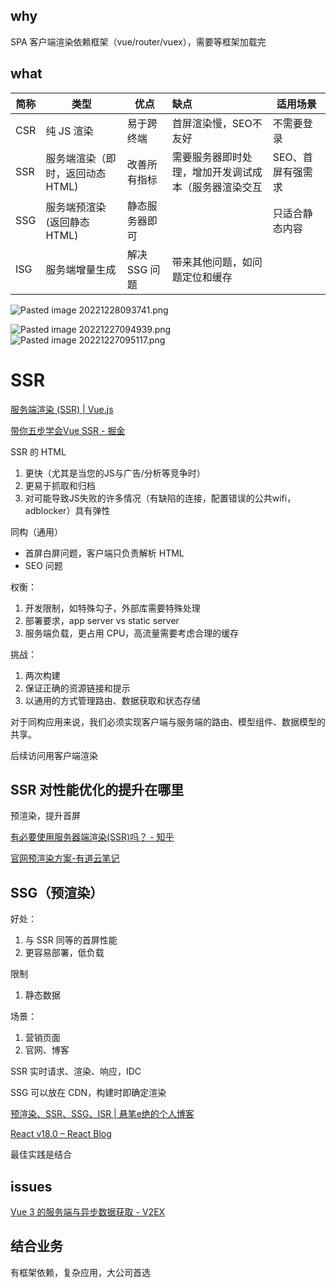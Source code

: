 
## why

SPA 客户端渲染依赖框架（vue/router/vuex），需要等框架加载完

## what


| 简称 | 类型               | 优点          | 缺点                             | 适用场景       |
| ---- | ------------------ | ------------- |:-------------------------------- | -------------- |
| CSR  | 纯 JS 渲染         | 易于跨终端    |       首屏渲染慢，SEO不友好                         | 不需要登录     |
| SSR  | 服务端渲染（即时，返回动态 HTML) | 改善所有指标  | 需要服务器即时处理，增加开发调试成本（服务器渲染交互 |     SEO、首屏有强需求           |
| SSG  | 服务端预渲染(返回静态 HTML)       |   静态服务器即可            |                                  | 只适合静态内容 |
| ISG  | 服务端增量生成           | 解决 SSG 问题 | 带来其他问题，如问题定位和缓存   |                |



![Pasted image 20221228093741.png](https://img.oaker.bid/?url=http://tvax1.sinaimg.cn/large/4e5d3ea7gy1h9plzy33baj21c00r8qsc.jpg)

![Pasted image 20221227094939.png](https://img.oaker.bid/?url=http://tvax1.sinaimg.cn/large/4e5d3ea7gy1h9pm0f6relj20og0b8wlf.jpg)
![Pasted image 20221227095117.png](https://img.oaker.bid/?url=http://tvax1.sinaimg.cn/large/4e5d3ea7gy1h9pm102k1gj23js298npd.jpg)

# SSR

[服务端渲染 (SSR) | Vue.js](https://cn.vuejs.org/guide/scaling-up/ssr.html#why-ssr)

[带你五步学会Vue SSR - 掘金](https://juejin.im/post/5bbda9ed5188255c8f06c0dc)

SSR 的 HTML

1. 更快（尤其是当您的JS与广告/分析等竞争时）
2. 更易于抓取和归档
3. 对可能导致JS失败的许多情况（有缺陷的连接，配置错误的公共wifi，adblocker）具有弹性

同构（通用）

- 首屏白屏问题，客户端只负责解析 HTML
- SEO 问题

权衡：
1. 开发限制，如特殊勾子，外部库需要特殊处理
2. 部署要求，app server vs static server
3. 服务端负载，更占用 CPU，高流量需要考虑合理的缓存

挑战：
1. 两次构建
2. 保证正确的资源链接和提示
3. 以通用的方式管理路由、数据获取和状态存储

对于同构应用来说，我们必须实现客户端与服务端的路由、模型组件、数据模型的共享。

后续访问用客户端渲染

## SSR 对性能优化的提升在哪里

预渲染，提升首屏

[有必要使用服务器端渲染(SSR)吗？ - 知乎](https://www.zhihu.com/question/308792091/answer/575636896)

[官网预渲染方案-有道云笔记](https://note.youdao.com/ynoteshare1/index.html?id=9174b59418d987cd810dc058a7b6a121&type=note)

## SSG（预渲染）

好处：
1. 与 SSR 同等的首屏性能
2. 更容易部署，低负载

限制
1. 静态数据

场景：
1. 营销页面
2. 官网、博客

SSR 实时请求、渲染、响应，IDC

SSG 可以放在 CDN，构建时即确定渲染

[预渲染、SSR、SSG、ISR | 悬笔e绝的个人博客](https://www.xuanbiyijue.com/2021/08/17/%E9%A2%84%E6%B8%B2%E6%9F%93%E3%80%81SSR%E3%80%81SSG%E3%80%81ISR/)

[React v18.0 – React Blog](https://reactjs.org/blog/2022/03/29/react-v18.html#gradually-adopting-concurrent-features)

最佳实践是结合

## issues

[Vue 3 的服务端与异步数据获取 - V2EX](https://www.v2ex.com/t/845794)

## 结合业务

有框架依赖，复杂应用，大公司首选

